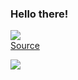 ### Hello there!

![](/MeagerHardtofindAlbertosaurus-size_restricted.gif)  
[Source](https://raw.githubusercontent.com/Schweinepriester/Schweinepriester/master/MeagerHardtofindAlbertosaurus-size_restricted.gif)


![](https://komarev.com/ghpvc/?username=burak-akdogan)



